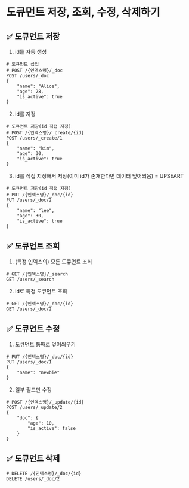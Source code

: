 # 도큐먼트 저장, 조회, 수정, 삭제하기
## ✅ 도큐먼트 저장
1. id를 자동 생성
```
# 도큐먼트 삽입
# POST /{인덱스명}/_doc
POST /users/_doc
{
    "name": "Alice",
    "age": 28,
    "is_active": true
}
```
2. id를 지정
```
# 도큐먼트 저장(id 직접 지정)
# POST /{인덱스명}/_create/{id}
POST /users/_create/1
{
    "name": "kim",
    "age": 30,
    "is_active": true
}
```
3. id를 직접 지정해서 저장(이미 id가 존재한다면 데이터 덮어씌움) = UPSEART
```
# 도큐먼트 저장(id 직접 지정)
# PUT /{인덱스명}/_doc/{id}
PUT /users/_doc/2
{
    "name": "lee",
    "age": 30,
    "is_active": true
}
```

## ✅ 도큐먼트 조회
1. (특정 인덱스의) 모든 도큐먼트 조회
```
# GET /{인덱스명}/_search
GET /users/_search
```

2. id로 특정 도큐먼트 조회
```
# GET /{인덱스명}/_doc/{id}
GET /users/_doc/2
```

## ✅ 도큐먼트 수정
1. 도큐먼트 통째로 덮어씌우기
```
# PUT /{인덱스명}/_doc/{id}
PUT /users/_doc/1
{
    "name": "newbie"
}
```

2. 일부 필드만 수정
```
# POST /{인덱스명}/_update/{id}
POST /users/_update/2
{
    "doc": {
        "age": 10,
        "is_active": false
    }
}
```

## ✅ 도큐먼트 삭제
```
# DELETE /{인덱스명}/_doc/{id}
DELETE /users/_doc/2
```